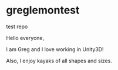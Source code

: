 # greglemontest
test repo


Hello everyone,

I am Greg and I love working in Unity3D!

Also, I enjoy kayaks of all shapes and sizes.
